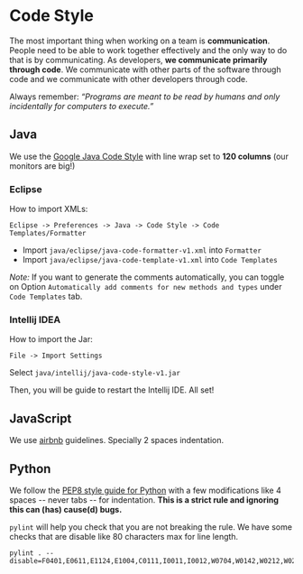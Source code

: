 # Code Style

The most important thing when working on a team is **communication**. People need to be able to work together effectively and the only way to do that is by communicating. As developers, **we communicate primarily through code**. We communicate with other parts of the software through code and we communicate with other developers through code.

Always remember:  *“Programs are meant to be read by humans and only incidentally for computers to execute.”*

## Java

We use the [Google Java Code Style](https://google.github.io/styleguide/javaguide.html) with line wrap set to **120 columns** (our monitors are big!)

### Eclipse


How to import XMLs:

	Eclipse -> Preferences -> Java -> Code Style -> Code Templates/Formatter

- Import `java/eclipse/java-code-formatter-v1.xml` into `Formatter`
- Import `java/eclipse/java-code-template-v1.xml` into `Code Templates`

*Note:* If you want to generate the comments automatically, you can toggle on Option `Automatically add comments for new methods and types` under `Code Templates` tab.

### Intellij IDEA

How to import the Jar:

	File -> Import Settings
  Select `java/intellij/java-code-style-v1.jar`

Then, you will be guide to restart the Intellij IDE. All set!

## JavaScript

We use [airbnb](https://github.com/airbnb/javascript) guidelines. Specially 2 spaces indentation.

## Python

We follow the [PEP8 style guide for Python](http://www.python.org/dev/peps/pep-0008/) with a few modifications like 4 spaces -- never tabs -- for indentation. **This is a strict rule and ignoring this can (has) cause(d) bugs.**

`pylint` will help you check that you are not breaking the rule. We have some checks that are disable like 80 characters max for line length.

```none
pylint . --disable=F0401,E0611,E1124,E1004,C0111,I0011,I0012,W0704,W0142,W0212,W0232,W0613,W0702,R0201,W0614,R0914,R0912,R0915,R0913,R0903,R0904,R0801,C0301
```
